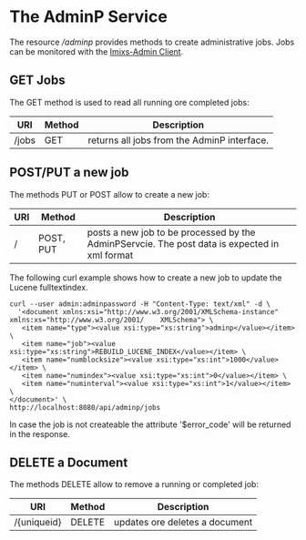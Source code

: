 # The AdminP Service
The resource _/adminp_ provides methods to create administrative jobs. Jobs can be monitored with the [Imixs-Admin Client](../administration.html).
 
 
## GET Jobs
The GET method is used to read all running ore completed jobs:


| URI                     | Method | Description                                                        | 
|-------------------------|--------|------------------------------------------------------------|
| /jobs                   | GET    | returns all jobs from the AdminP interface.                | 

 


## POST/PUT a new job
The methods PUT or POST allow to create a new job:


| URI          | Method      | Description                               | 
|--------------|-------------|------------|
| /            | POST, PUT   | posts a new job to be processed by the AdminPServcie. The post data is expected in  xml format   |


The following curl example shows how to create a new job to update the Lucene fulltextindex.  

    curl --user admin:adminpassword -H "Content-Type: text/xml" -d \
      '<document xmlns:xsi="http://www.w3.org/2001/XMLSchema-instance" xmlns:xs="http://www.w3.org/2001/	XMLSchema"> \
       <item name="type"><value xsi:type="xs:string">adminp</value></item> \
       <item name="job"><value xsi:type="xs:string">REBUILD_LUCENE_INDEX</value></item> \
       <item name="numblocksize"><value xsi:type="xs:int">1000</value></item> \
       <item name="numindex"><value xsi:type="xs:int">0</value></item> \
       <item name="numinterval"><value xsi:type="xs:int">1</value></item> \
    </document>' \
    http://localhost:8080/api/adminp/jobs



In case the job is not createable the attribute '$error_code' will be returned in the response. 


## DELETE a Document
The methods DELETE allow to remove a running or completed job:


| URI          | Method      | Description                               | 
|--------------|-------------|------------|
| /{uniqueid}  | DELETE | updates ore deletes a document  |






  
   